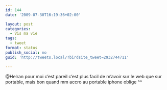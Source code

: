 ```yaml
---
id: 144
date: '2009-07-30T16:19:36+02:00'

layout: post
categories:
  - Vis ma vie
tags:
  - tweet
format: status
publish_social: no
guid: 'http://tweets.local/?birdsite_tweet=2932744711'

---
```


@Helran pour moi c’est pareil c’est plus facil de m’avoir sur le web que sur portable, mais bon quand mm accro au portable iphone oblige ^^